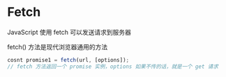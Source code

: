 # Fetch
JavaScript 使用 fetch 可以发送请求到服务器

fetch() 方法是现代浏览器通用的方法

```js
cosnt promise1 = fetch(url, [options]); 
// fetch 方法返回一个 promise 实例，options 如果不传的话，就是一个 get 请求
```